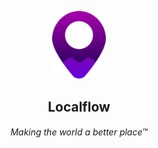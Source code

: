 <p align="center"><img src="/Localflow-Icon.svg" width="86px" /></p>

<h2 align="center">Localflow</h2>

<h6 align="center">Making the world a better place™</h6>
